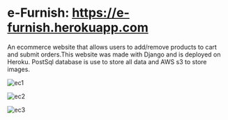 # e-Furnish: https://e-furnish.herokuapp.com
An ecommerce website that allows users to add/remove products to cart and submit orders.This website was made with Django and is deployed on Heroku. PostSql database is use to store all data and AWS s3 to store images. 

![ec1](https://user-images.githubusercontent.com/83102811/183741024-7ad4efa5-f212-4d21-94fd-78c46bc46479.png)

![ec2](https://user-images.githubusercontent.com/83102811/183741038-fef3752b-591e-45af-91d2-9f9cc395401f.png)

![ec3](https://user-images.githubusercontent.com/83102811/183741051-52d0bb76-34c4-4ee2-b5ac-20ea4e341d0e.png)
